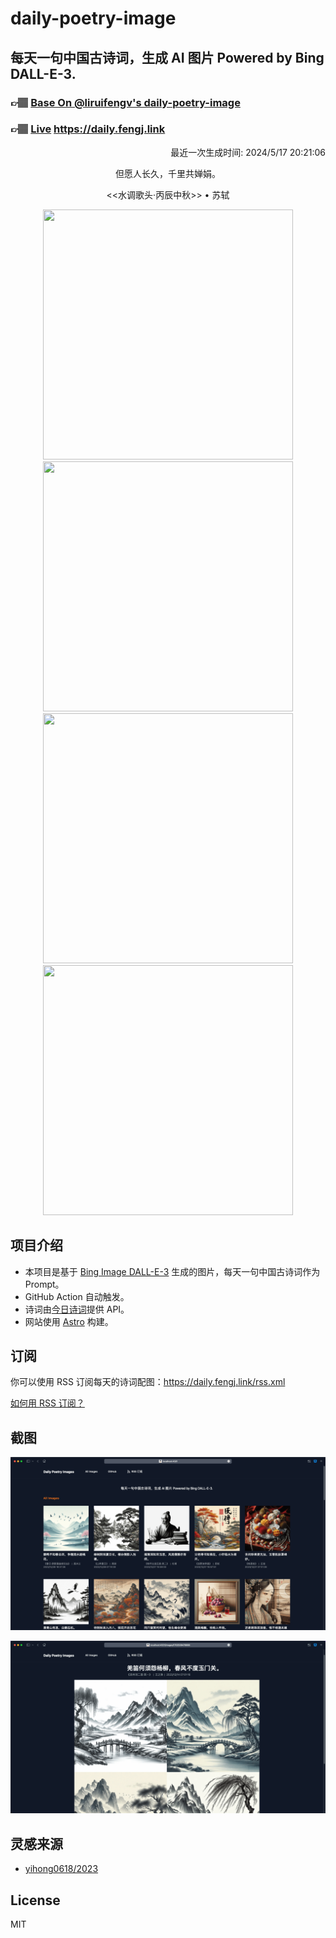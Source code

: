 
# daily-poetry-image

## 每天一句中国古诗词，生成 AI 图片 Powered by Bing DALL-E-3.

### 👉🏽 [Base On @liruifengv's daily-poetry-image](https://github.com/liruifengv/daily-poetry-image)

### 👉🏽 [Live](https://daily.fengj.link) https://daily.fengj.link

<p align="right">
  最近一次生成时间: 2024/5/17 20:21:06
</p>
<p align="center">
但愿人长久，千里共婵娟。
</p>
<p align="center">
<<水调歌头·丙辰中秋>> • 苏轼
</p>
<p align="center">
<img src="https://tse1.mm.bing.net/th/id/OIG2.eIsr2W0SRhWaYDHq2MQf" height="400" width="400" />
<img src="https://tse1.mm.bing.net/th/id/OIG2.HI0uybIL6rDTEAmOV_7Y" height="400" width="400" />
<img src="https://tse3.mm.bing.net/th/id/OIG2.FAE.8aqkSoFczQ5.Zhi8" height="400" width="400" />
<img src="https://tse3.mm.bing.net/th/id/OIG2.t5xNk6QiwaUNPrL_1g30" height="400" width="400" />
</p>

## 项目介绍

-   本项目是基于 [Bing Image DALL-E-3](https://www.bing.com/images/create) 生成的图片，每天一句中国古诗词作为 Prompt。
-   GitHub Action 自动触发。
-   诗词由[今日诗词](https://www.jinrishici.com/)提供 API。
-   网站使用 [Astro](https://astro.build) 构建。

## 订阅

你可以使用 RSS 订阅每天的诗词配图：https://daily.fengj.link/rss.xml

[如何用 RSS 订阅？](https://zhuanlan.zhihu.com/p/55026716)

## 截图

![图片列表](./screenshots/Snipaste_2023-12-28_21-00-26.png)

![图片详情](./screenshots/Snipaste_2023-12-28_21-00-53.png)

## 灵感来源

-   [yihong0618/2023](https://github.com/yihong0618/2023)

## License

MIT
